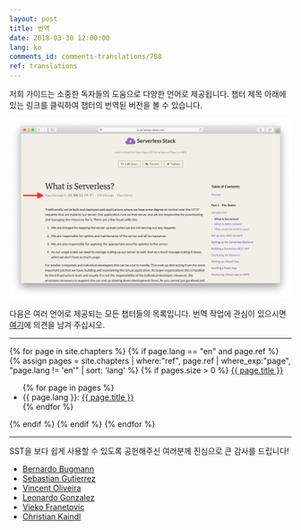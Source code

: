 ```yaml
---
layout: post
title: 번역 
date: 2018-03-30 12:00:00
lang: ko
comments_id: comments-translations/788
ref: translations
---
```


저희 가이드는 소중한 독자들의 도움으로 다양한 언어로 제공됩니다. 챕터 제목 아래에 있는 링크를 클릭하여 챕터의 번역된 버전을 볼 수 있습니다.

![챕터 번역 링크 화면](/assets/chapter-translation-links.png)

다음은 여러 언어로 제공되는 모든 챕터들의 목록입니다. 번역 작업에 관심이 있으시면 [여기](https://discourse.serverless-stack.com/t/help-us-translate-serverless-stack/596/15)에 의견을 남겨 주십시오.

---

<div>
  {% for page in site.chapters %}
    {% if page.lang == "en" and page.ref %}
      {% assign pages = site.chapters | where:"ref", page.ref | where_exp:"page", "page.lang != 'en'" | sort: 'lang' %}
      {% if pages.size > 0 %}
        <a href="{{ page.url }}">{{ page.title }}</a>
        <ul>
        {% for page in pages %}
          <li>{{ page.lang }}: <a href="{{ page.url }}">{{ page.title }}</a></li>
        {% endfor %}
        </ul>
      {% endif %}
    {% endif %}
  {% endfor %}
</div>

---

SST을 보다 쉽게 사용할 수 있도록 공헌해주신  여러분께 진심으로 큰 감사를 드립니다!

- [Bernardo Bugmann](https://github.com/bernardobugmann)
- [Sebastian Gutierrez](https://github.com/pepas24)
- [Vincent Oliveira](https://github.com/vincentoliveira)
- [Leonardo Gonzalez](https://github.com/leogonzalez)
- [Vieko Franetovic](https://github.com/vieko)
- [Christian Kaindl](https://github.com/christiankaindl)

